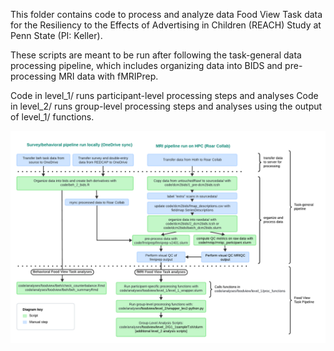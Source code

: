This folder contains code to process and analyze data Food View Task data for the Resiliency to the Effects of Advertising in Children (REACH) Study at Penn State (PI: Keller).

These scripts are meant to be run after following the task-general data processing pipeline, which includes organizing data into BIDS and pre-processing MRI data with fMRIPrep. 

Code in level_1/ runs participant-level processing steps and analyses
Code in level_2/ runs group-level processing steps and analyses using the output of level_1/ functions.

![Overview of data processing and analysis pipeline for the Food View Task ](../../../../../docs/images/REACH_data_pipeline_with_FV.png)
